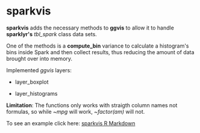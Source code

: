 sparkvis
================

**sparkvis** adds the necessary methods to **ggvis** to allow it to handle **sparklyr's** *tbl\_spark* class data sets.

One of the methods is a **compute\_bin** variance to calculate a histogram's bins inside Spark and then collect results, thus reducing the amount of data brought over into memory.

Implemented *ggvis* layers:

-   layer\_boxplot

-   layer\_histograms

**Limitation**: The functions only works with straigth column names not formulas, so while *~mpg* will work, *~factor(am)* will not.

To see an example click here: [sparkvis R Markdown](http://colorado.rstudio.com:3939/content/429/README-publish.html)

